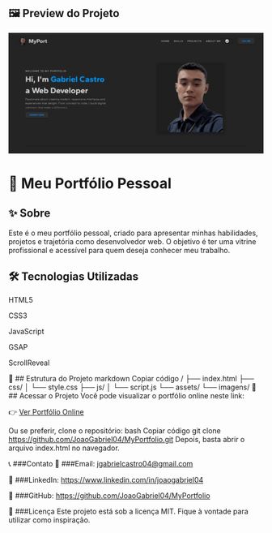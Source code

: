 ## 🖼️ Preview do Projeto

![Screenshot do Portfólio](./assets/screenshots/banner-page.png)

# 🌟 Meu Portfólio Pessoal


## ✨ Sobre
Este é o meu portfólio pessoal, criado para apresentar minhas habilidades, projetos e trajetória como desenvolvedor web. O objetivo é ter uma vitrine profissional e acessível para quem deseja conhecer meu trabalho.

## 🛠️ Tecnologias Utilizadas
HTML5

CSS3

JavaScript

GSAP

ScrollReveal

📁 ## Estrutura do Projeto
markdown
Copiar código
/
├── index.html
├── css/
│   └── style.css
├── js/
│   └── script.js
└── assets/
    └── imagens/
🚀 ## Acessar o Projeto
Você pode visualizar o portfólio online neste link:

👉 [Ver Portfólio Online](https://gabrielcaslvportfolio.netlify.app)

Ou se preferir, clone o repositório:
bash
Copiar código
git clone https://github.com/JoaoGabriel04/MyPortfolio.git
Depois, basta abrir o arquivo index.html no navegador.

📞 ###Contato
📧 ###Email: jgabrielcastro04@gmail.com

💼 ###LinkedIn: https://www.linkedin.com/in/joaogabriel04

🐙 ###GitHub: https://github.com/JoaoGabriel04/MyPortfolio

📝 ###Licença
Este projeto está sob a licença MIT. Fique à vontade para utilizar como inspiração.

